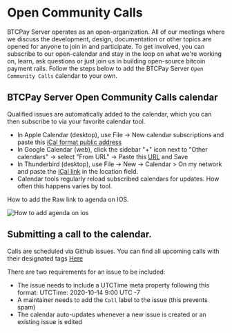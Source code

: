 # Open Community Calls

BTCPay Server operates as an open-organization. All of our meetings where we discuss the development, design, documentation or other topics are opened for anyone to join in and participate. To get involved, you can subscribe to our open-calendar and stay in the loop on what we're working on, learn, ask questions or just join us in building open-source bitcoin payment rails.
Follow the steps below to add the BTCPay Server `Open Community Calls` calendar to your own. 

## BTCPay Server Open Community Calls calendar

Qualified issues are automatically added to the calendar, which you can then subscribe to via your favorite calendar tool.

* In Apple Calendar (desktop), use File -> New calendar subscriptions and paste this [iCal format public address](https://calendar.google.com/calendar/ical/1m0qsj2dg72pisr9ku91qi1v28%40group.calendar.google.com/public/basic.ics)
* In Google Calendar (web), click the sidebar "+" icon next to "Other calendars" -> select "From URL" -> Paste this [URL](https://calendar.google.com/calendar/embed?src=1m0qsj2dg72pisr9ku91qi1v28%40group.calendar.google.com&ctz=Europe%2FParis) and Save
* In Thunderbird (desktop), use File -> New -> Calendar > On my network and paste the [iCal link](https://calendar.google.com/calendar/ical/1m0qsj2dg72pisr9ku91qi1v28%40group.calendar.google.com/public/basic.ics) in the location field.
* Calendar tools regularly reload subscribed calendars for updates. How often this happens varies by tool.

How to add the Raw link to agenda on IOS. 

![How to add agenda on ios](../img/Contribute/agendaios.gif)

## Submitting a call to the calendar.

Calls are scheduled via Github issues. 
You can find all upcoming calls with their designated tags [Here](https://github.com/btcpayserver/organization/issues)

There are two requirements for an issue to be included:

* The issue needs to include a UTCTime meta property following this format: UTCTime: 2020-10-14 9:00 UTC -7
* A maintainer needs to add the `Call` label to the issue (this prevents spam)
* The calendar auto-updates whenever a new issue is created or an existing issue is edited
